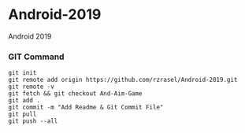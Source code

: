 # Android-2019
Android 2019

### GIT Command
```git_command
git init
git remote add origin https://github.com/rzrasel/Android-2019.git
git remote -v
git fetch && git checkout And-Aim-Game
git add .
git commit -m "Add Readme & Git Commit File"
git pull
git push --all
```